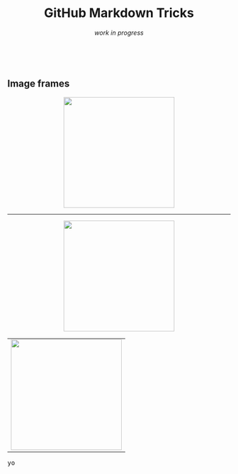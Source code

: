
<h1 align="center">
GitHub Markdown Tricks
</h1>

<div align="center">
  <em>work in progress</em>
</div>

<br><br><br>

## Image frames

<pre align="center">
<img height="250" alt src="https://i.imgur.com/S7BuiDA.png" />
</pre>

<hr>

<div align="center">
<kbd>
<img height="250" alt src="https://i.imgur.com/S7BuiDA.png" />
</kbd>
</div>

<table><tbody><tr></tr><tr><td>
<img height="250" alt src="https://i.imgur.com/S7BuiDA.png" />
  </td></tr></tbody></table>

<kbd>yo</kbd>
